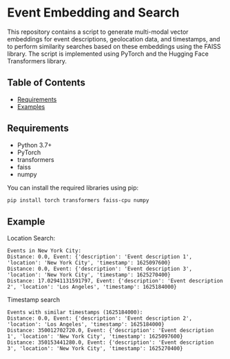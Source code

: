 # Event Embedding and Search

This repository contains a script to generate multi-modal vector embeddings for event descriptions, geolocation data, and timestamps, and to perform similarity searches based on these embeddings using the FAISS library. The script is implemented using PyTorch and the Hugging Face Transformers library.

## Table of Contents

- [Requirements](#requirements)
- [Examples](#examples)

## Requirements

- Python 3.7+
- PyTorch
- transformers
- faiss
- numpy

You can install the required libraries using pip:

```bash
pip install torch transformers faiss-cpu numpy
```

## Example

Location Search:
```
Events in New York City:
Distance: 0.0, Event: {'description': 'Event description 1', 'location': 'New York City', 'timestamp': 1625097600}
Distance: 0.0, Event: {'description': 'Event description 3', 'location': 'New York City', 'timestamp': 1625270400}
Distance: 17.02941131591797, Event: {'description': 'Event description 2', 'location': 'Los Angeles', 'timestamp': 1625184000}
```

Timestamp search
```
Events with similar timestamps (1625184000):
Distance: 0.0, Event: {'description': 'Event description 2', 'location': 'Los Angeles', 'timestamp': 1625184000}
Distance: 350012702720.0, Event: {'description': 'Event description 1', 'location': 'New York City', 'timestamp': 1625097600}
Distance: 350153441280.0, Event: {'description': 'Event description 3', 'location': 'New York City', 'timestamp': 1625270400}
```
